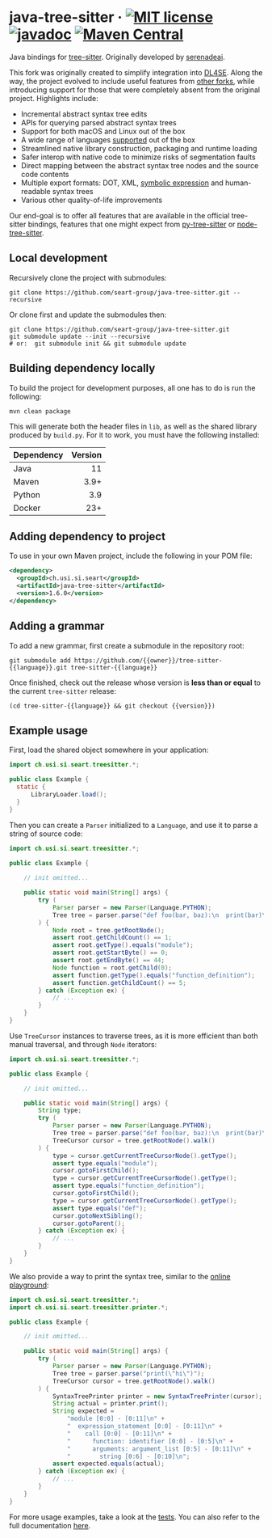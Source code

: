# java-tree-sitter &middot; [![MIT license](https://img.shields.io/github/license/seart-group/java-tree-sitter)](https://github.com/seart-group/java-tree-sitter/blob/master/LICENSE) [![javadoc](https://javadoc.io/badge2/ch.usi.si.seart/java-tree-sitter/javadoc.svg)](https://javadoc.io/doc/ch.usi.si.seart/java-tree-sitter) [![Maven Central](https://img.shields.io/maven-central/v/ch.usi.si.seart/java-tree-sitter)](https://central.sonatype.com/artifact/ch.usi.si.seart/java-tree-sitter)

Java bindings for [tree-sitter](https://tree-sitter.github.io/tree-sitter/).
Originally developed by [serenadeai](https://github.com/serenadeai).

This fork was originally created to simplify integration into [DL4SE](https://github.com/seart-group/DL4SE).
Along the way, the project evolved to include useful features from [other forks](https://github.com/jakobkhansen/java-tree-sitter),
while introducing support for those that were completely absent from the original project.
Highlights include:

- Incremental abstract syntax tree edits
- APIs for querying parsed abstract syntax trees
- Support for both macOS and Linux out of the box
- A wide range of languages [supported](.gitmodules) out of the box
- Streamlined native library construction, packaging and runtime loading
- Safer interop with native code to minimize risks of segmentation faults
- Direct mapping between the abstract syntax tree nodes and the source code contents
- Multiple export formats: DOT, XML, [symbolic expression](https://en.wikipedia.org/wiki/S-expression) and human-readable syntax trees
- Various other quality-of-life improvements

Our end-goal is to offer all features that are available in the official tree-sitter bindings,
features that one might expect from [py-tree-sitter](https://github.com/tree-sitter/py-tree-sitter) or
[node-tree-sitter](https://github.com/tree-sitter/node-tree-sitter).

## Local development

Recursively clone the project with submodules:

```shell
git clone https://github.com/seart-group/java-tree-sitter.git --recursive
```

Or clone first and update the submodules then:

```shell   
git clone https://github.com/seart-group/java-tree-sitter.git
git submodule update --init --recursive  
# or:  git submodule init && git submodule update
```

## Building dependency locally

To build the project for development purposes, all one has to do is run the following:

```shell
mvn clean package
```

This will generate both the header files in `lib`, as well as the shared library produced by `build.py`.
For it to work, you must have the following installed:

| Dependency | Version |
|:-----------|--------:|
| Java       |      11 |
| Maven      |    3.9+ |
| Python     |     3.9 |
| Docker     |     23+ |

## Adding dependency to project

To use in your own Maven project, include the following in your POM file:

```xml
<dependency>
  <groupId>ch.usi.si.seart</groupId>
  <artifactId>java-tree-sitter</artifactId>
  <version>1.6.0</version>
</dependency>
```

## Adding a grammar

To add a new grammar, first create a submodule in the repository root:

```shell
git submodule add https://github.com/{{owner}}/tree-sitter-{{language}}.git tree-sitter-{{language}}
```

Once finished, check out the release whose version is **less than or equal** to the current `tree-sitter` release:
```shell
(cd tree-sitter-{{language}} && git checkout {{version}})
```

## Example usage

First, load the shared object somewhere in your application:

```java
import ch.usi.si.seart.treesitter.*;

public class Example {
  static {
      LibraryLoader.load();
  }
}
```

Then you can create a `Parser` initialized to a `Language`, and use it to parse a string of source code:

```java
import ch.usi.si.seart.treesitter.*;

public class Example {
    
    // init omitted...

    public static void main(String[] args) {
        try (
            Parser parser = new Parser(Language.PYTHON);
            Tree tree = parser.parse("def foo(bar, baz):\n  print(bar)\n  print(baz)")
        ) {
            Node root = tree.getRootNode();
            assert root.getChildCount() == 1;
            assert root.getType().equals("module");
            assert root.getStartByte() == 0;
            assert root.getEndByte() == 44;
            Node function = root.getChild(0);
            assert function.getType().equals("function_definition");
            assert function.getChildCount() == 5;
        } catch (Exception ex) {
            // ...
        }
    }
}
```

Use `TreeCursor` instances to traverse trees, as it is more efficient than both manual traversal, and through `Node` iterators:

```java
import ch.usi.si.seart.treesitter.*;

public class Example {

    // init omitted...

    public static void main(String[] args) {
        String type;
        try (
            Parser parser = new Parser(Language.PYTHON);
            Tree tree = parser.parse("def foo(bar, baz):\n  print(bar)\n  print(baz)");
            TreeCursor cursor = tree.getRootNode().walk()
        ) {
            type = cursor.getCurrentTreeCursorNode().getType();
            assert type.equals("module");
            cursor.gotoFirstChild();
            type = cursor.getCurrentTreeCursorNode().getType();
            assert type.equals("function_definition");
            cursor.gotoFirstChild();
            type = cursor.getCurrentTreeCursorNode().getType();
            assert type.equals("def");
            cursor.gotoNextSibling();
            cursor.gotoParent();
        } catch (Exception ex) {
            // ...
        }
    }
}
```

We also provide a way to print the syntax tree, similar to the [online playground](https://tree-sitter.github.io/tree-sitter/playground):

```java
import ch.usi.si.seart.treesitter.*;
import ch.usi.si.seart.treesitter.printer.*;

public class Example {

    // init omitted...

    public static void main(String[] args) {
        try (
            Parser parser = new Parser(Language.PYTHON);
            Tree tree = parser.parse("print(\"hi\")");
            TreeCursor cursor = tree.getRootNode().walk()
        ) {
            SyntaxTreePrinter printer = new SyntaxTreePrinter(cursor);
            String actual = printer.print();
            String expected =
                "module [0:0] - [0:11]\n" +
                "  expression_statement [0:0] - [0:11]\n" +
                "    call [0:0] - [0:11]\n" +
                "      function: identifier [0:0] - [0:5]\n" +
                "      arguments: argument_list [0:5] - [0:11]\n" +
                "        string [0:6] - [0:10]\n";
            assert expected.equals(actual);
        } catch (Exception ex) {
            // ...
        }
    }
}
```

For more usage examples, take a look at the [tests](src/test/java/ch/usi/si/seart/treesitter).
You can also refer to the full documentation [here](https://javadoc.io/doc/ch.usi.si.seart/java-tree-sitter/latest/index.html).
